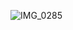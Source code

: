 ​![IMG_0285](https://user-images.githubusercontent.com/40863240/161677983-5ede15ef-8c3f-4910-ab31-3e90d370f260.PNG)

